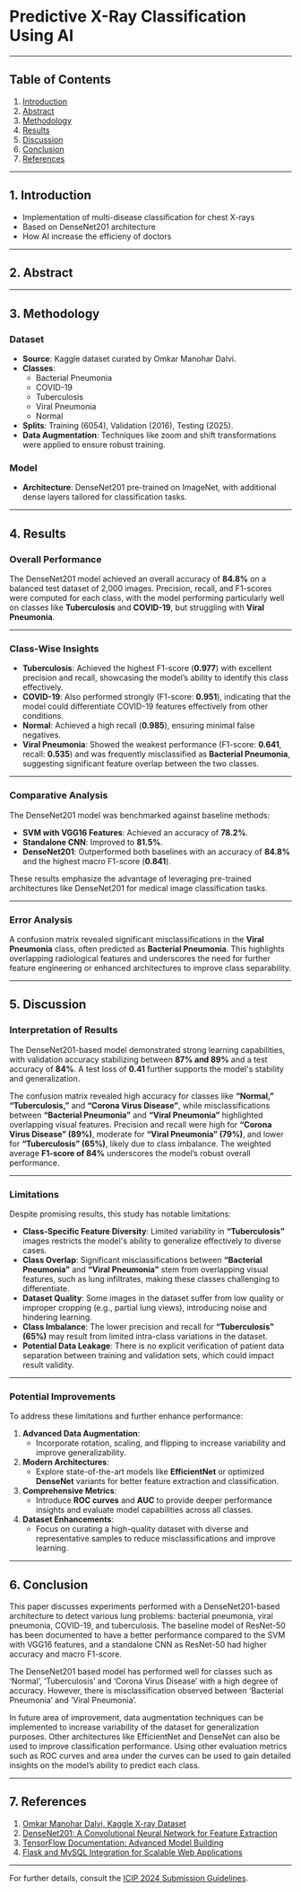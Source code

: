 # **Predictive X-Ray Classification Using AI**

---

## **Table of Contents**  
1. [Introduction](#introduction)  
2. [Abstract](#abstract)  
3. [Methodology](#methodology)  
4. [Results](#results)  
5. [Discussion](#discussion)  
6. [Conclusion](#conclusion)  
7. [References](#references)  

---

## **1. Introduction**  
- Implementation of multi-disease classification for chest X-rays
- Based on DenseNet201 architecture
- How AI increase the efficieny of doctors


---

## **2. Abstract**  


---

## **3. Methodology**  

### **Dataset**  
- **Source**: Kaggle dataset curated by Omkar Manohar Dalvi.  
- **Classes**:  
  - Bacterial Pneumonia  
  - COVID-19  
  - Tuberculosis  
  - Viral Pneumonia  
  - Normal  
- **Splits**: Training (6054), Validation (2016), Testing (2025).  
- **Data Augmentation**: Techniques like zoom and shift transformations were applied to ensure robust training.

### **Model**  
- **Architecture**: DenseNet201 pre-trained on ImageNet, with additional dense layers tailored for classification tasks.  

---

## **4. Results**  

### Overall Performance
The DenseNet201 model achieved an overall accuracy of **84.8%** on a balanced test dataset of 2,000 images. Precision, recall, and F1-scores were computed for each class, with the model performing particularly well on classes like **Tuberculosis** and **COVID-19**, but struggling with **Viral Pneumonia**.

---

### Class-Wise Insights
- **Tuberculosis**: Achieved the highest F1-score (**0.977**) with excellent precision and recall, showcasing the model’s ability to identify this class effectively.
- **COVID-19**: Also performed strongly (F1-score: **0.951**), indicating that the model could differentiate COVID-19 features effectively from other conditions.
- **Normal**: Achieved a high recall (**0.985**), ensuring minimal false negatives.
- **Viral Pneumonia**: Showed the weakest performance (F1-score: **0.641**, recall: **0.535**) and was frequently misclassified as **Bacterial Pneumonia**, suggesting significant feature overlap between the two classes.

---

### Comparative Analysis
The DenseNet201 model was benchmarked against baseline methods:
- **SVM with VGG16 Features**: Achieved an accuracy of **78.2%**.
- **Standalone CNN**: Improved to **81.5%**.
- **DenseNet201**: Outperformed both baselines with an accuracy of **84.8%** and the highest macro F1-score (**0.841**).

These results emphasize the advantage of leveraging pre-trained architectures like DenseNet201 for medical image classification tasks.

---

### Error Analysis
A confusion matrix revealed significant misclassifications in the **Viral Pneumonia** class, often predicted as **Bacterial Pneumonia**. This highlights overlapping radiological features and underscores the need for further feature engineering or enhanced architectures to improve class separability.


---

## **5. Discussion**  

### Interpretation of Results
The DenseNet201-based model demonstrated strong learning capabilities, with validation accuracy stabilizing between **87% and 89%** and a test accuracy of **84%**. A test loss of **0.41** further supports the model's stability and generalization.

The confusion matrix revealed high accuracy for classes like **“Normal,” “Tuberculosis,”** and **“Corona Virus Disease”**, while misclassifications between **“Bacterial Pneumonia”** and **“Viral Pneumonia”** highlighted overlapping visual features. Precision and recall were high for **“Corona Virus Disease” (89%)**, moderate for **“Viral Pneumonia” (79%)**, and lower for **“Tuberculosis” (65%)**, likely due to class imbalance. The weighted average **F1-score of 84%** underscores the model’s robust overall performance.


---

### Limitations
Despite promising results, this study has notable limitations:
- **Class-Specific Feature Diversity**: Limited variability in **“Tuberculosis”** images restricts the model's ability to generalize effectively to diverse cases.
- **Class Overlap**: Significant misclassifications between **“Bacterial Pneumonia”** and **“Viral Pneumonia”** stem from overlapping visual features, such as lung infiltrates, making these classes challenging to differentiate.
- **Dataset Quality**: Some images in the dataset suffer from low quality or improper cropping (e.g., partial lung views), introducing noise and hindering learning.
- **Class Imbalance**: The lower precision and recall for **“Tuberculosis” (65%)** may result from limited intra-class variations in the dataset.
- **Potential Data Leakage**: There is no explicit verification of patient data separation between training and validation sets, which could impact result validity.

---

### Potential Improvements
To address these limitations and further enhance performance:
1. **Advanced Data Augmentation**:
   - Incorporate rotation, scaling, and flipping to increase variability and improve generalizability.
2. **Modern Architectures**:
   - Explore state-of-the-art models like **EfficientNet** or optimized **DenseNet** variants for better feature extraction and classification.
3. **Comprehensive Metrics**:
   - Introduce **ROC curves** and **AUC** to provide deeper performance insights and evaluate model capabilities across all classes.
4. **Dataset Enhancements**:
   - Focus on curating a high-quality dataset with diverse and representative samples to reduce misclassifications and improve learning.


---

## **6. Conclusion**  
This paper discusses experiments performed with a DenseNet201-based architecture to detect various lung problems: bacterial pneumonia, viral pneumonia, COVID-19, and tuberculosis. The baseline model of ResNet-50 has been documented to have a better performance compared to the SVM with VGG16 features, and a standalone CNN as ResNet-50 had higher accuracy and macro F1-score.

The DenseNet201 based model has performed well for classes such as ‘Normal’, ‘Tuberculosis’ and ‘Corona Virus Disease’ with a high degree of accuracy.  However, there is misclassification observed between ‘Bacterial Pneumonia’ and ‘Viral Pneumonia’. 

In future area of improvement, data augmentation techniques can be implemented to increase variability of the dataset for generalization purposes. Other architectures like EfficientNet and DenseNet can also be used to improve classification performance. Using other evaluation metrics such as ROC curves and area under the curves can be used to gain detailed insights on the model’s ability to predict each class.

---

## **7. References**  
1. [Omkar Manohar Dalvi, Kaggle X-ray Dataset](https://www.kaggle.com/datasets/omkarmanohardalvi/lungs-disease-dataset-4-types/data) 
2. [DenseNet201: A Convolutional Neural Network for Feature Extraction](https://arxiv.org/abs/1608.06993)  
3. [TensorFlow Documentation: Advanced Model Building](https://www.tensorflow.org/guide/keras/functional)  
4. [Flask and MySQL Integration for Scalable Web Applications](https://flask.palletsprojects.com/en/2.3.x/tutorial/database/)

---

For further details, consult the [ICIP 2024 Submission Guidelines](https://icip2024.org).
